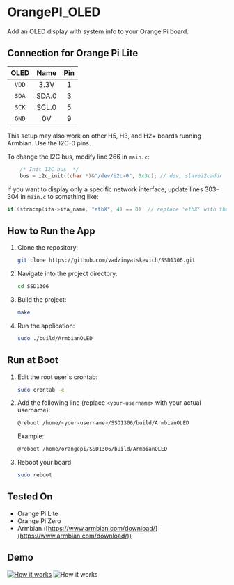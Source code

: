 # OrangePI\_OLED

Add an OLED display with system info to your Orange Pi board.

## Connection for Orange Pi Lite

|  OLED |  Name | Pin |
| :---: | :---: | :-: |
| `VDD` |  3.3V |  1  |
| `SDA` | SDA.0 |  3  |
| `SCK` | SCL.0 |  5  |
| `GND` |   0V  |  9  |

This setup may also work on other H5, H3, and H2+ boards running Armbian. Use the I2C-0 pins.

To change the I2C bus, modify line 266 in `main.c`:

```c
    /* Init I2C bus  */
    bus = i2c_init((char *)&"/dev/i2c-0", 0x3c); // dev, slavei2caddr
```

If you want to display only a specific network interface, update lines 303–304 in `main.c` to something like:

```c
if (strncmp(ifa->ifa_name, "ethX", 4) == 0)  // replace 'ethX' with the interface you need
```
## How to Run the App

1. Clone the repository:

   ```bash
   git clone https://github.com/vadzimyatskevich/SSD1306.git
   ```
2. Navigate into the project directory:

   ```bash
   cd SSD1306
   ```
3. Build the project:

   ```bash
   make
   ```
4. Run the application:

   ```bash
   sudo ./build/ArmbianOLED
   ```

## Run at Boot

1. Edit the root user's crontab:

   ```bash
   sudo crontab -e
   ```
2. Add the following line (replace `<your-username>` with your actual username):

   ```bash
   @reboot /home/<your-username>/SSD1306/build/ArmbianOLED
   ```

   Example:

   ```bash
   @reboot /home/orangepi/SSD1306/build/ArmbianOLED
   ```
3. Reboot your board:

   ```bash
   sudo reboot
   ```

## Tested On

* Orange Pi Lite
* Orange Pi Zero
* Armbian ([https://www.armbian.com/download/](https://www.armbian.com/download/))

## Demo

[![How it works](https://github.com/vadzimyatskevich/OrangePI_OLED/blob/master/img/pic_1.JPG)](https://www.youtube.com/watch?v=xUK7WmqTY78)
![How it works](https://github.com/vadzimyatskevich/OrangePI_OLED/blob/master/img/pic_2.jpg?raw=true)

